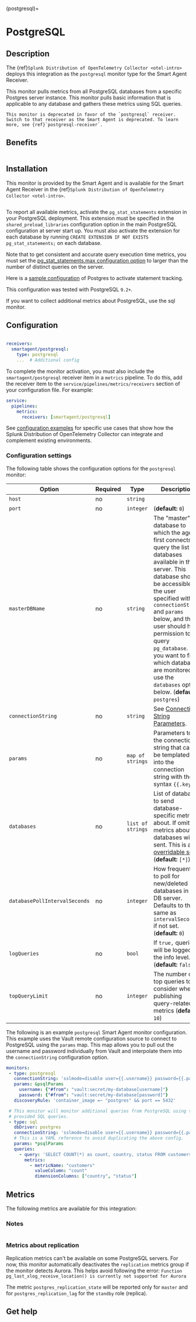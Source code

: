 (postgresql)=

# PostgreSQL

<meta name="description" content="Use this Splunk Observability Cloud integration for the PostgreSQL monitor. See benefits, install, configuration, and metrics">

## Description

The {ref}`Splunk Distribution of OpenTelemetry Collector <otel-intro>` deploys this integration as the `postgresql` monitor type for the Smart Agent Receiver.

This monitor pulls metrics from all PostgreSQL databases from a specific Postgres server instance. This monitor pulls basic information that is applicable to any database and gathers these metrics using SQL queries.

```{note}
This monitor is deprecated in favor of the `postgresql` receiver. Switch to that receiver as the Smart Agent is deprecated. To learn more, see {ref}`postgresql-receiver`.
```

## Benefits

```{include} /_includes/benefits.md

```

## Installation

This monitor is provided by the Smart Agent and is available for the Smart Agent Receiver in the {ref}`Splunk Distribution of OpenTelemetry Collector <otel-intro>`.

```{include} /_includes/collector-installation-linux.md

```

To report all available metrics, activate the `pg_stat_statements` extension in your PostgreSQL deployment. This extension must be specified in the `shared_preload_libraries` configuration option in the main PostgreSQL configuration at server start up. You must also activate the extension for each database by running `CREATE EXTENSION IF NOT EXISTS pg_stat_statements;` on each database.

Note that to get consistent and accurate query execution time metrics, you must set the [pg_stat_statements.max configuration option](https://www.postgresql.org/docs/9.3/pgstatstatements.html#AEN160631) to larger than the number of distinct queries on the server.

Here is a [sample configuration](https://www.postgresql.org/docs/9.3/pgstatstatements.html#AEN160631) of Postgres to activate statement tracking.

This configuration was tested with PostgreSQL `9.2+`.

If you want to collect additional metrics about PostgreSQL, use the sql monitor.


## Configuration

```{include} /_includes/configuration.md
```

```yaml
receivers:
  smartagent/postgresql:
    type: postgresql
    ...  # Additional config
```

To complete the monitor activation, you must also include the `smartagent/postgresql` receiver item in a `metrics` pipeline. To do this, add the receiver item to the ``service/pipelines/metrics/receivers`` section of your configuration file. For example:

```yaml
service:
  pipelines:
    metrics:
      receivers: [smartagent/postgresql]
```

See <a href="https://github.com/signalfx/splunk-otel-collector/tree/main/examples" target="_blank">configuration examples</a> for specific use cases that show how the Splunk Distribution of OpenTelemetry Collector can integrate and complement existing environments.

### Configuration settings

The following table shows the configuration options for the `postgresql` monitor:

| Option | Required | Type | Description |
| --- | --- | --- | --- |
| `host` | no | `string` |  |
| `port` | no | `integer` |  (**default:** `0`) |
| `masterDBName` | no | `string` | The "master" database to which the agent first connects to query the list of databases available in the server.  This database should be accessible to the user specified with `connectionString` and `params` below, and that user should have permission to query `pg_database`.  If you want to filter which databases are monitored, use the `databases` option below. (**default:** `postgres`) |
| `connectionString` | no | `string` | See [Connection String Parameters](https://godoc.org/github.com/lib/pq#hdr-Connection_String_Parameters). |
| `params` | no | `map of strings` | Parameters to the connection string that can be templated into the connection string with the syntax `{{.key}}`. |
| `databases` | no | `list of strings` | List of databases to send database-specific metrics about. If omitted, metrics about all databases will be sent.  This is an [overridable set](https://docs.splunk.com/Observability/gdi/smart-agent/smart-agent-resources.html#filtering-data-using-the-smart-agent). (**default:** `[*]`) |
| `databasePollIntervalSeconds` | no | `integer` | How frequently to poll for new/deleted databases in the DB server. Defaults to the same as `intervalSeconds` if not set. (**default:** `0`) |
| `logQueries` | no | `bool` | If `true,` queries will be logged at the info level. (**default:** `false`) |
| `topQueryLimit` | no | `integer` | The number of top queries to consider when publishing query-related metrics (**default:** `10`) |


The following is an example `postgresql` Smart Agent monitor configuration. This example uses the Vault remote configuration source to connect to PostgreSQL using the `params` map. This map allows you to pull out the username and password individually from Vault and interpolate them into the `connectionString` configuration option.

```yaml
monitors:
 - type: postgresql
   connectionString: 'sslmode=disable user={{.username}} password={{.password}}'
   params: &psqlParams
     username: {"#from": "vault:secret/my-database[username]"}
     password: {"#from": "vault:secret/my-database[password]"}
   discoveryRule: 'container_image =~ "postgres" && port == 5432'

 # This monitor will monitor additional queries from PostgreSQL using the
 # provided SQL queries.
 - type: sql
   dbDriver: postgres
   connectionString: 'sslmode=disable user={{.username}} password={{.password}}'
   # This is a YAML reference to avoid duplicating the above config.
   params: *psqlParams
   queries:
     - query: 'SELECT COUNT(*) as count, country, status FROM customers GROUP BY country, status;'
       metrics:
         - metricName: "customers"
           valueColumn: "count"
           dimensionColumns: ["country", "status"]
```


## Metrics

The following metrics are available for this integration:

<div class="metrics-yaml" url="https://raw.githubusercontent.com/signalfx/integrations/main/postgresql/metrics.yaml"></div>

### Notes

```{include} /_includes/metric-defs.md
```

### Metrics about replication

Replication metrics can't be available on some PostgreSQL servers. For now, this monitor automatically deactivates the `replication` metrics group if the monitor detects Aurora. This helps avoid following the error: `Function pg_last_xlog_receive_location() is currently not supported for Aurora`

The metric `postgres_replication_state` will be reported only for `master` and for `postgres_replication_lag` for the `standby` role (replica).

## Get help

```{include} /_includes/troubleshooting.md
```
